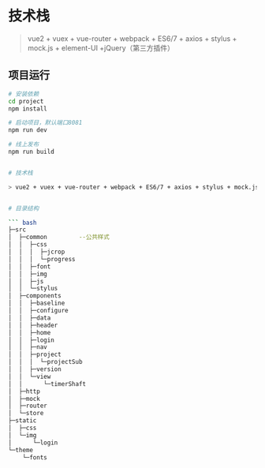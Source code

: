 # 技术栈

> vue2 + vuex + vue-router + webpack + ES6/7 + axios + stylus + mock.js + element-UI +jQuery（第三方插件）

## 项目运行

``` bash
# 安装依赖
cd project
npm install

# 启动项目，默认端口8081
npm run dev

# 线上发布
npm run build


# 技术栈

> vue2 + vuex + vue-router + webpack + ES6/7 + axios + stylus + mock.js + element-UI +jQuery（第三方插件）


# 目录结构

``` bash
├─src
│  ├─common			--公共样式
│  │  ├─css
│  │  │  ├─jcrop
│  │  │  └─progress
│  │  ├─font
│  │  ├─img
│  │  ├─js
│  │  └─stylus
│  ├─components
│  │  ├─baseline
│  │  ├─configure
│  │  ├─data
│  │  ├─header
│  │  ├─home
│  │  ├─login
│  │  ├─nav
│  │  ├─project
│  │  │  └─projectSub
│  │  ├─version
│  │  └─view
│  │      └─timerShaft
│  ├─http
│  ├─mock
│  ├─router
│  └─store
├─static
│  ├─css
│  └─img
│      └─login
└─theme
    └─fonts


